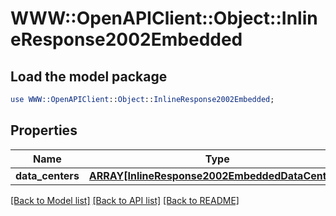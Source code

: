 # WWW::OpenAPIClient::Object::InlineResponse2002Embedded

## Load the model package
```perl
use WWW::OpenAPIClient::Object::InlineResponse2002Embedded;
```

## Properties
Name | Type | Description | Notes
------------ | ------------- | ------------- | -------------
**data_centers** | [**ARRAY[InlineResponse2002EmbeddedDataCenters]**](InlineResponse2002EmbeddedDataCenters.md) |  | 

[[Back to Model list]](../README.md#documentation-for-models) [[Back to API list]](../README.md#documentation-for-api-endpoints) [[Back to README]](../README.md)


